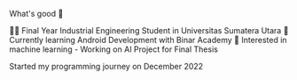 What's good 🤙

🧑‍🎓 Final Year Industrial Engineering Student in Universitas Sumatera Utara
🤖 Currently learning Android Development with Binar Academy
🐍 Interested in machine learning - Working on AI Project for Final Thesis

Started my programming journey on December 2022
<!--
**nabawiarifin/nabawiarifin** is a ✨ _special_ ✨ repository because its `README.md` (this file) appears on your GitHub profile.

Here are some ideas to get you started:

- 🔭 I’m currently working on ...
- 🌱 I’m currently learning ...
- 👯 I’m looking to collaborate on ...
- 🤔 I’m looking for help with ...
- 💬 Ask me about ...
- 📫 How to reach me: ...
- 😄 Pronouns: ...
- ⚡ Fun fact: ...
-->
